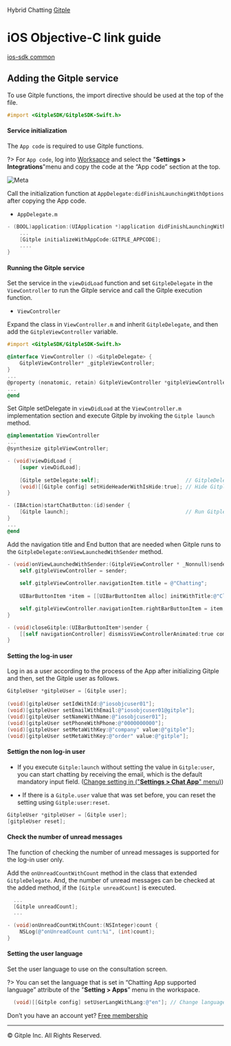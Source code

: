Hybrid Chatting [Gitple](https://gitple.io/en)

# iOS Objective-C link guide

[ios-sdk common](ios-sdk-common.md ':include')

## Adding the Gitple service

To use Gitple functions, the import directive should be used at the top of the file.

```objectivec
#import <GitpleSDK/GitpleSDK-Swift.h>
```

#### Service initialization

The `App code` is required to use Gitple functions.

?> For `App code`, log into [Worksapce](https://workspace.gitple.io) and select the "**Settings > Integrations**"menu and copy the code at the “App code” section at the top.

![Meta](assets/images/sdk_app_code_copy.png)

Call the initialization function at `AppDelegate:didFinishLaunchingWithOptions` after copying the App code.

- `AppDelegate.m`

```objectivec
- (BOOL)application:(UIApplication *)application didFinishLaunchingWithOptions:(NSDictionary *)launchOptions {
    ...
    [Gitple initializeWithAppCode:GITPLE_APPCODE];
    ....
}
```

####  Running the Gitple service

Set the service in the `viewDidLoad` function and set `GitpleDelegate` in the `ViewController` to run the Gitple service and call the Gitple execution function.


- `ViewController`

Expand the class in `ViewController.m` and inherit `GitpleDelegate`, and then add the `GitpleViewController` variable.
```objectivec
#import <GitpleSDK/GitpleSDK-Swift.h>

@interface ViewController () <GitpleDelegate> {
    GitpleViewController* _gitpleViewController;
}
...
@property (nonatomic, retain) GitpleViewController *gitpleViewController;
...
@end
```

Set Gitple setDelegate in `viewDidLoad` at the `ViewController.m` implementation section and execute Gitple by invoking the `Gitple launch` method.

```objectivec
@implementation ViewController
...
@synthesize gitpleViewController;

- (void)viewDidLoad {
    [super viewDidLoad];
    
    [Gitple setDelegate:self];                            // GitpleDelegate 설정
    (void)[[Gitple config] setHideHeaderWithIsHide:true]; // Hide Gitple header
}

- (IBAction)startChatButton:(id)sender {
    [Gitple launch];                                      // Run Gitple
}
...
@end

```

Add the navigation title and End button that are needed when Gitple runs to the `GitpleDelegate:onViewLaunchedWithSender` method.
```objectivec
- (void)onViewLaunchedWithSender:(GitpleViewController * _Nonnull)sender {
    self.gitpleViewController = sender;
    
    self.gitpleViewController.navigationItem.title = @"Chatting";
    
    UIBarButtonItem *item = [[UIBarButtonItem alloc] initWithTitle:@"Close" style:UIBarButtonItemStyleDone target:self action:@selector(closeGitple:)];

    self.gitpleViewController.navigationItem.rightBarButtonItem = item;
}

- (void)closeGitple:(UIBarButtonItem*)sender {    
    [[self navigationController] dismissViewControllerAnimated:true completion:nil];
}
```


####  Setting the log-in user

Log in as a user according to the process of the App after initializing Gitple and then, set the Gitple user as follows.

```objectivec
GitpleUser *gitpleUser = [Gitple user];
    
(void)[gitpleUser setIdWithId:@"iosobjcuser01"];
(void)[gitpleUser setEmailWithEmail:@"iosobjcuser01@gitple"];
(void)[gitpleUser setNameWithName:@"iosobjcuser01"];
(void)[gitpleUser setPhoneWithPhone:@"0000000000"];
(void)[gitpleUser setMetaWithKey:@"company" value:@"gitple"];
(void)[gitpleUser setMetaWithKey:@"order" value:@"gitple"];
```

#### Settign the non log-in user
- If you execute `Gitple:launch` without setting the value in `Gitple:user`, you can start chatting by receiving the email, which is the default mandatory input field.  ([Change setting in ("**Settings > Chat App**" menu)](http://guide.gitple.io/#/en/howto?id=settings-gt-chat-app))

- •	If there is a `Gitple.user` value that was set before, you can reset the setting using `Gitple:user:reset`.

```objectivec
GitpleUser *gitpleUser = [Gitple user];
[gitpleUser reset];
```

#### Check the number of unread messages

The function of checking the number of unread messages is supported for the log-in user only.

Add the `onUnreadCountWithCount` method in the class that extended `GitpleDelegate`. And, the number of unread messages can be checked at the added method, if the `[Gitple unreadCount]` is executed.
```objectivec
  ...
  [Gitple unreadCount];
  ...

- (void)onUnreadCountWithCount:(NSInteger)count {
    NSLog(@"onUnreadCount cunt:%i", (int)count);
}
```

#### Setting the user language 

Set the user language to use on the consultation screen.

?> You can set the language that is set in “Chatting App supported language” attribute of the "**Setting > Apps**” menu in the workspace.

```objectivec
  (void)[[Gitple config] setUserLangWithLang:@"en"]; // Change language
```


Don’t you have an account yet? [Free membership](https://workspace.gitple.io/#/register/en)

---

© Gitple Inc. All Rights Reserved.
